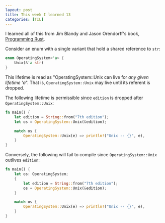 ```yaml
---
layout: post
title: This week I learned 13
categories: [TIL]
---
```

I learned all of this from Jim Blandy and Jason Orendorff's book,
[Programming Rust](http://shop.oreilly.com/product/0636920040385.do).

Consider an enum with a single variant that hold a shared reference to `str`:
```rust
enum OperatingSystem<'a> {
    Unix(&'a str)
}
```

This lifetime is read as "OperatingSystem::Unix can live for *any given lifetime 'a*". That is,
`OperatingSystem::Unix` may live until its referent is dropped.

The following lifetime is permissible since `edition` is dropped after `OperatingSystem::Unix`:
```rust
fn main() {
    let edition = String::from("7th edition");
    let os = OperatingSystem::Unix(&edition);

    match os {
        OperatingSystem::Unix(e) => println!("Unix -- {}", e),
    }
}
```

Conversely, the following will fail to compile since `OperatingSystem::Unix` outlives `edition`:
```rust
fn main() {
    let os: OperatingSystem;
    {
        let edition = String::from("7th edition");
        os = OperatingSystem::Unix(&edition);
    }

    match os {
        OperatingSystem::Unix(e) => println!("Unix -- {}", e),
    }
}
```

